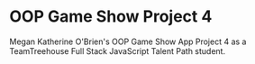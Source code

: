 # OOP Game Show Project 4
 Megan Katherine O'Brien's OOP Game Show App Project 4 as a TeamTreehouse Full Stack JavaScript Talent Path student.

